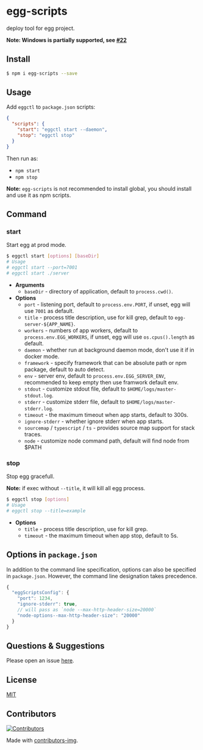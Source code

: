 # egg-scripts

deploy tool for egg project.

**Note: Windows is partially supported, see [#22](https://github.com/eggjs/egg-scripts/pull/22)**

## Install

```bash
$ npm i egg-scripts --save
```

## Usage

Add `eggctl` to `package.json` scripts:

```json
{
  "scripts": {
    "start": "eggctl start --daemon",
    "stop": "eggctl stop"
  }
}
```

Then run as:

- `npm start`
- `npm stop`

**Note:** `egg-scripts` is not recommended to install global, you should install and use it as npm scripts.

## Command

### start

Start egg at prod mode.

```bash
$ eggctl start [options] [baseDir]
# Usage
# eggctl start --port=7001
# eggctl start ./server
```

- **Arguments**
  - `baseDir` - directory of application, default to `process.cwd()`.
- **Options**
  - `port` - listening port, default to `process.env.PORT`, if unset, egg will use `7001` as default.
  - `title` - process title description, use for kill grep, default to `egg-server-${APP_NAME}`.
  - `workers` - numbers of app workers, default to `process.env.EGG_WORKERS`, if unset, egg will use `os.cpus().length`  as default.
  - `daemon` - whether run at background daemon mode, don't use it if in docker mode.
  - `framework` - specify framework that can be absolute path or npm package, default to auto detect.
  - `env` - server env, default to `process.env.EGG_SERVER_ENV`, recommended to keep empty then use framwork default env.
  - `stdout` - customize stdout file, default to `$HOME/logs/master-stdout.log`.
  - `stderr` - customize stderr file, default to `$HOME/logs/master-stderr.log`.
  - `timeout` - the maximum timeout when app starts, default to 300s.
  - `ignore-stderr` - whether ignore stderr when app starts.
  - `sourcemap` / `typescript` / `ts` - provides source map support for stack traces.
  - `node` - customize node command path, default will find node from $PATH

### stop

Stop egg gracefull.

**Note:** if exec without `--title`, it will kill all egg process.

```bash
$ eggctl stop [options]
# Usage
# eggctl stop --title=example
```

- **Options**
  - `title` - process title description, use for kill grep.
  - `timeout` - the maximum timeout when app stop, default to 5s.

## Options in `package.json`

In addition to the command line specification, options can also be specified in `package.json`. However, the command line designation takes precedence.

```js
{
  "eggScriptsConfig": {
    "port": 1234,
    "ignore-stderr": true,
    // will pass as `node --max-http-header-size=20000`
    "node-options--max-http-header-size": "20000"
  }
}
```


## Questions & Suggestions

Please open an issue [here](https://github.com/eggjs/egg/issues?q=is%3Aissue+is%3Aopen+sort%3Aupdated-desc).

## License

[MIT](LICENSE)

## Contributors

[![Contributors](https://contrib.rocks/image?repo=eggjs/egg-scripts)](https://github.com/eggjs/egg-scripts/graphs/contributors)

Made with [contributors-img](https://contrib.rocks).
